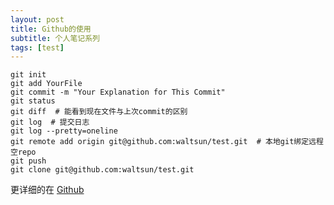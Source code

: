 ```yaml
---
layout: post
title: Github的使用
subtitle: 个人笔记系列
tags: [test]
---
```


```
git init
git add YourFile
git commit -m "Your Explanation for This Commit"
git status
git diff  # 能看到现在文件与上次commit的区别
git log  # 提交日志
git log --pretty=oneline
git remote add origin git@github.com:waltsun/test.git  # 本地git绑定远程空repo
git push
git clone git@github.com:waltsun/test.git
```

更详细的在 [Github](https://www.liaoxuefeng.com/wiki/896043488029600)